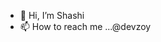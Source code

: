 - 👋  Hi, I’m Shashi
- 📫  How to reach me ...@devzoy

<!---
shashichander009/shashichander009 is a ✨ special ✨ repository because its `README.md` (this file) appears on your GitHub profile.
You can click the Preview link to take a look at your changes.
--->
